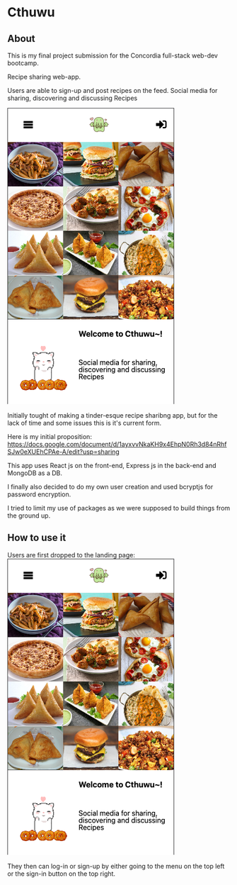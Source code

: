 # Cthuwu

## About

This is my final project submission for the Concordia full-stack web-dev bootcamp.

Recipe sharing web-app.

Users are able to sign-up and post recipes on the feed.
Social media for sharing, discovering and discussing Recipes

![Cthuwu landing page](./assets/Screen%20Shot%202022-08-17%20at%2010.09.49%20AM.png)

Initially tought of making a tinder-esque recipe sharibng app, but for the lack of time and some issues this is it's current form.

Here is my initial proposition:
https://docs.google.com/document/d/1ayxvvNkaKH9x4EhpN0Rh3d84nRhfSJw0eXUEhCPAe-A/edit?usp=sharing

This app uses React js on the front-end, Express js in the back-end and MongoDB as a DB.

I finally also decided to do my own user creation and used bcryptjs for password encryption.

I tried to limit my use of packages as we were supposed to build things from the ground up.


## How to use it

Users are first dropped to the landing page:
![Cthuwu landing page](./assets/Screen%20Shot%202022-08-17%20at%2010.09.49%20AM.png)

They then can log-in or sign-up by either going to the menu on the top left or the sign-in button on the top right.


